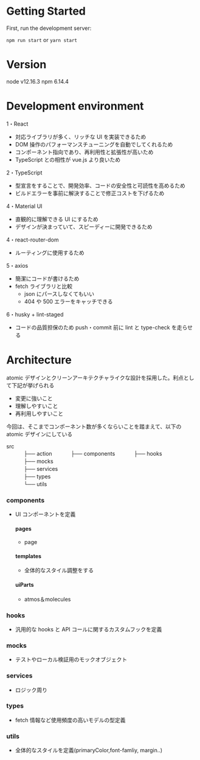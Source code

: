 # Getting Started

First, run the development server:

`npm run start` or `yarn start`

# Version

node v12.16.3
npm 6.14.4

# Development environment

1・React

-  対応ライブラリが多く、リッチな UI を実装できるため
-  DOM 操作のパフォーマンスチューニングを自動でしてくれるため
-  コンポーネント指向であり、再利用性と拡張性が高いため
-  TypeScript との相性が vue.js より良いため

2・TypeScript

-  型宣言をすることで、開発効率、コードの安全性と可読性を高めるため
-  ビルドエラーを事前に解決することで修正コストを下げるため

4・Material UI

-  直観的に理解できる UI にするため
-  デザインが決まっていて、スピーディーに開発できるため

4・react-router-dom

-  ルーティングに使用するため

5・axios

-  簡潔にコードが書けるため
-  fetch ライブラリと比較
   -  json にパースしなくてもいい
   -  404 や 500 エラーをキャッチできる

6・husky + lint-staged

-  コードの品質担保のため push・commit 前に lint と type-check を走らせる

# Architecture

atomic デザインとクリーンアーキテクチャライクな設計を採用した。利点として下記が挙げられる

-  変更に強いこと
-  理解しやすいこと
-  再利用しやすいこと

今回は、そこまでコンポーネント数が多くならいことを踏まえて、以下の atomic デザインにしている

src</br>
　　　 ├── action
　　　 ├── components
　　　 ├── hooks  
　　　 ├── mocks  
　　　 ├── services  
　　　 ├── types  
　　　 └── utils

### components

-  UI コンポーネントを定義

   #### pages

   -  page

   #### templates

   -  全体的なスタイル調整をする

   #### uiParts

   -  atmos＆molecules

### hooks

-  汎用的な hooks と API コールに関するカスタムフックを定義

### mocks

-  テストやローカル検証用のモックオブジェクト

### services

-  ロジック周り

### types

-  fetch 情報など使用頻度の高いモデルの型定義

### utils

-  全体的なスタイルを定義(primaryColor,font-famliy, margin..)
